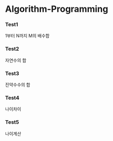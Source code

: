 # Algorithm-Programming

### Test1 
1부터 N까지 M의 배수합

### Test2
자연수의 합

### Test3
진약수수의 합

### Test4
나이차이

### Test5
나이계산
